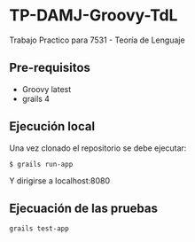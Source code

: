 # TP-DAMJ-Groovy-TdL

Trabajo Practico para 7531 - Teoría de Lenguaje

## Pre-requisitos
- Groovy latest
- grails 4

## Ejecución local

Una vez clonado el repositorio se debe ejecutar:
```console
$ grails run-app
```
Y dirigirse a localhost:8080

## Ejecuación de las pruebas

```console
grails test-app
```
